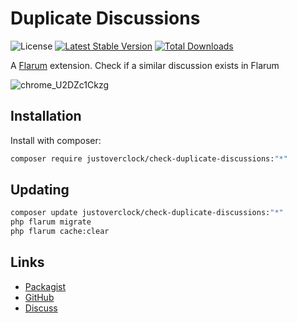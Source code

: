 # Duplicate Discussions

![License](https://img.shields.io/badge/license-MIT-blue.svg) [![Latest Stable Version](https://img.shields.io/packagist/v/justoverclock/check-duplicate-discussions.svg)](https://packagist.org/packages/justoverclock/check-duplicate-discussions) [![Total Downloads](https://img.shields.io/packagist/dt/justoverclock/check-duplicate-discussions.svg)](https://packagist.org/packages/justoverclock/check-duplicate-discussions)

A [Flarum](http://flarum.org) extension. Check if a similar discussion exists in Flarum

![chrome_U2DZc1Ckzg](https://user-images.githubusercontent.com/79002016/167251934-e27e7cff-7ccd-4227-b491-1943f48b2290.gif)


## Installation

Install with composer:

```sh
composer require justoverclock/check-duplicate-discussions:"*"
```

## Updating

```sh
composer update justoverclock/check-duplicate-discussions:"*"
php flarum migrate
php flarum cache:clear
```

## Links

- [Packagist](https://packagist.org/packages/justoverclock/check-duplicate-discussions)
- [GitHub](https://github.com/justoverclock/check-duplicate-discussions)
- [Discuss](https://discuss.flarum.org/d/PUT_DISCUSS_SLUG_HERE)
